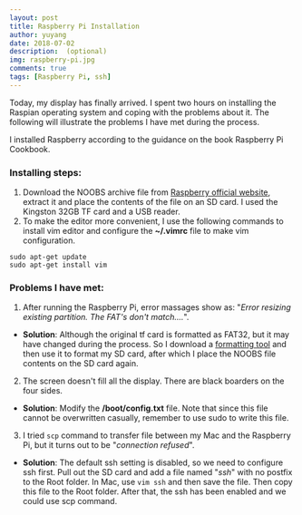 ```yaml
---
layout: post
title: Raspberry Pi Installation
author: yuyang
date: 2018-07-02
description:  (optional)
img: raspberry-pi.jpg
comments: true
tags: [Raspberry Pi, ssh]
---
```

Today, my display has finally arrived. I spent two hours on installing the Raspian operating system and coping with the problems about it. The following will illustrate the problems I have met during the process.

I installed Raspberry according to the guidance on the book Raspberry Pi Cookbook.

### Installing steps:
1. Download the NOOBS archive file from [Raspberry official website](http://www.raspberrypi.org/downloads), extract it and place the contents of the file on an SD card. I used the Kingston 32GB TF card and a USB reader.
2. To make the editor more convenient, I use the following commands to install vim editor and configure the **~/.vimrc** file to make vim configuration.
```
sudo apt-get update
sudo apt-get install vim 
```

### Problems I have met:
1. After running the Raspberry Pi, error massages show as: "*Error resizing existing partition. The FAT's don't match....*".
* **Solution**: Although the original tf card is formatted as FAT32, but it may have changed during the process. So I download a [formatting tool](https://www.sdcard.org/downloads/formatter_4/) and then use it to format my SD card, after which I place the NOOBS file contents on the SD card again. 
2. The screen doesn't fill all the display. There are black boarders on the four sides.
* **Solution**: Modify the **/boot/config.txt** file. Note that since this file cannot be overwritten casually, remember to use sudo to write this file. 
3. I tried `scp` command to transfer file between my Mac and the Raspberry Pi, but it turns out to be "*connection refused*".
* **Solution**: The default ssh setting is disabled, so we need to configure ssh first. Pull out the SD card and add a file named "*ssh*" with no postfix to the Root folder. In Mac, use `vim ssh` and then save the file. Then copy this file to the Root folder. After that, the ssh has been enabled and we could use scp command.
